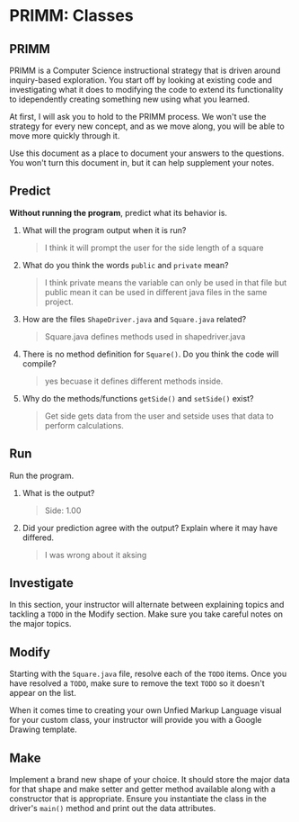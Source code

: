 # PRIMM: Classes

## PRIMM
PRIMM is a Computer Science instructional strategy that is driven around inquiry-based exploration. You start off by looking at existing code and investigating what it does to modifying the code to extend its functionality to idependently creating something new using what you learned.

At first, I will ask you to hold to the PRIMM process. We won't use the strategy for every new concept, and as we move along, you will be able to move more quickly through it.

Use this document as a place to document your answers to the questions. You won't turn this document in, but
it can help supplement your notes.

## Predict
**Without running the program**, predict what its behavior is.

1. What will the program output when it is run?
    >  I think it will prompt the user for the side length of a square

2. What do you think the words `public` and `private` mean?
    > I think private means the variable can only be used in that file but public mean it can be used in different java files in the same project.

3. How are the files `ShapeDriver.java` and `Square.java` related? 
    > Square.java defines methods used in shapedriver.java

4. There is no method definition for `Square()`. Do you think the code will compile? 
    > yes becuase it defines different methods inside.

5. Why do the methods/functions `getSide()` and `setSide()` exist? 
    > Get side gets data from the user and setside uses that data to perform calculations.

## Run
Run the program. 
1. What is the output?
    > Side: 1.00

2. Did your prediction agree with the output? Explain where it may have differed.
    > I was wrong about it aksing 

## Investigate
In this section, your instructor will alternate between explaining topics and tackling a `TODO` in the Modify section.
Make sure you take careful notes on the major topics.

## Modify
Starting with the `Square.java` file, resolve each of the `TODO` items. 
Once you have resolved a `TODO`, make sure to remove the text `TODO` so it doesn't 
appear on the list.

When it comes time to creating your own Unfied Markup Language visual for your custom class,
your instructor will provide you with a Google Drawing template.

## Make
Implement a brand new shape of your choice. It should store the major data for that shape and make
setter and getter method available along with a constructor that is appropriate.
Ensure you instantiate the class in the driver's `main()` method and print out the data attributes.
